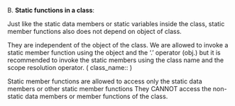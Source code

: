 B. **Static functions in a class**:

Just like the static data members or static variables inside the class, static member functions also does not depend on object of class.

They are independent of the object of the class.
We are allowed to invoke a static member function using the object and the ‘.’ operator (obj.<static-member-function>)
but it is recommended to invoke the static members using the class name and the scope resolution operator.
( class_name::<static-member-function> )

Static member functions are allowed to access only the static data members or other static member functions
They CANNOT access the non-static data members or member functions of the class.
